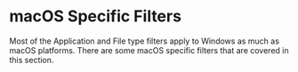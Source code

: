 [title]: # (macOS)
[tags]: # (filter types)
[priority]: # (2)
# macOS Specific Filters

Most of the Application and File type filters apply to Windows as much as macOS platforms. There are some macOS specific filters that are covered in this section.
